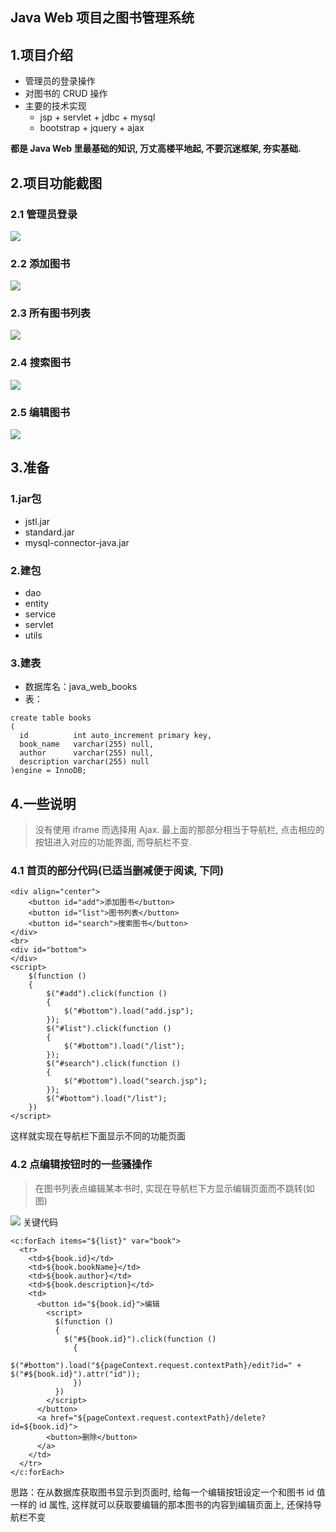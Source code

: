 ## Java Web 项目之图书管理系统

## 1.项目介绍

   - 管理员的登录操作
   - 对图书的 CRUD 操作
   - 主要的技术实现
     - jsp + servlet + jdbc + mysql
     - bootstrap + jquery + ajax

**都是 Java Web 里最基础的知识, 万丈高楼平地起, 不要沉迷框架, 夯实基础.**

## 2.项目功能截图

### 2.1 管理员登录
![](pics/Snipaste_2018-04-14_20-56-24.png)

### 2.2 添加图书
![](pics/Snipaste_2018-04-14_21-05-50.png)

### 2.3 所有图书列表
![](pics/Snipaste_2018-04-14_21-08-47.png)

### 2.4 搜索图书
![](pics/Snipaste_2018-04-14_21-10-42.png)

### 2.5 编辑图书
![](pics/Snipaste_2018-04-14_21-11-28.png)

## 3.准备

### 1.jar包
- jstl.jar
- standard.jar
- mysql-connector-java.jar

### 2.建包
- dao
- entity
- service
- servlet
- utils

### 3.建表
- 数据库名：java_web_books
- 表：
```
create table books
(
  id          int auto_increment primary key,
  book_name   varchar(255) null,
  author      varchar(255) null,
  description varchar(255) null
)engine = InnoDB;
```
## 4.一些说明
> 没有使用 iframe 而选择用 Ajax. 最上面的那部分相当于导航栏, 点击相应的按钮进入对应的功能界面, 而导航栏不变. 

### 4.1 首页的部分代码(已适当删减便于阅读, 下同)
```
<div align="center">
    <button id="add">添加图书</button>
    <button id="list">图书列表</button>
    <button id="search">搜索图书</button>
</div>
<br>
<div id="bottom">
</div>
<script>
    $(function ()
    {
        $("#add").click(function ()
        {
            $("#bottom").load("add.jsp");
        });
        $("#list").click(function ()
        {
            $("#bottom").load("/list");
        });
        $("#search").click(function ()
        {
            $("#bottom").load("search.jsp");
        });
        $("#bottom").load("/list");
    })
</script>
```
这样就实现在导航栏下面显示不同的功能页面

### 4.2 点编辑按钮时的一些骚操作
> 在图书列表点编辑某本书时, 实现在导航栏下方显示编辑页面而不跳转(如图)

![](pics/Snipaste_2018-04-14_21-11-28.png)
关键代码
```
<c:forEach items="${list}" var="book">
  <tr>
    <td>${book.id}</td>
    <td>${book.bookName}</td>
    <td>${book.author}</td>
    <td>${book.description}</td>
    <td>
      <button id="${book.id}">编辑
        <script>
          $(function ()
          {
            $("#${book.id}").click(function ()
              {
                $("#bottom").load("${pageContext.request.contextPath}/edit?id=" + $("#${book.id}").attr("id"));
              })
          })
        </script>
      </button>
      <a href="${pageContext.request.contextPath}/delete?id=${book.id}">
        <button>删除</button>
      </a>
    </td>
  </tr>
</c:forEach>
```
思路：在从数据库获取图书显示到页面时, 给每一个编辑按钮设定一个和图书 id 值一样的 id 属性, 这样就可以获取要编辑的那本图书的内容到编辑页面上, 还保持导航栏不变
